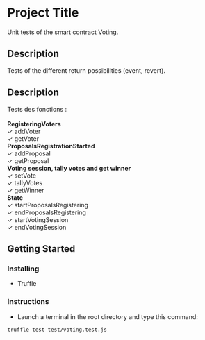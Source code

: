 # Project Title

Unit tests of the smart contract Voting.

## Description

Tests of the different return possibilities (event, revert).

## Description

Tests des fonctions :<br />
<br />
    <b>RegisteringVoters</b> <br />
      ✓ addVoter <br />
      ✓ getVoter <br />
    <b>ProposalsRegistrationStarted</b> <br />
      ✓ addProposal <br />
      ✓ getProposal <br />
    <b>Voting session, tally votes and get winner</b> <br />
      ✓ setVote <br /> 
      ✓ tallyVotes <br />
      ✓ getWinner <br />
    <b>State</b> <br />
      ✓ startProposalsRegistering <br />
      ✓ endProposalsRegistering <br />
      ✓ startVotingSession <br />
      ✓ endVotingSession <br />

## Getting Started

### Installing

* Truffle

### Instructions

* Launch a terminal in the root directory and type this command:
```
truffle test test/voting.test.js
```
